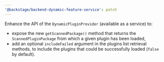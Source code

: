 ```yaml
---
'@backstage/backend-dynamic-feature-service': patch
---
```


Enhance the API of the `DynamicPluginProvider` (available as a service) to:

- expose the new `getScannedPackage()` method that returns the `ScannedPluginPackage` from which a given plugin has been loaded,
- add an optional `includeFailed` argument in the plugins list retrieval methods, to include the plugins that could be successfully loaded (`false` by default).
